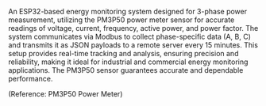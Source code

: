 An ESP32-based energy monitoring system designed for 3-phase power measurement, utilizing the PM3P50 power meter sensor for accurate readings of voltage, current, frequency, active power, and power factor. The system communicates via Modbus to collect phase-specific data (A, B, C) and transmits it as JSON payloads to a remote server every 15 minutes. This setup provides real-time tracking and analysis, ensuring precision and reliability, making it ideal for industrial and commercial energy monitoring applications. The PM3P50 sensor guarantees accurate and dependable performance.

(Reference: PM3P50 Power Meter)
